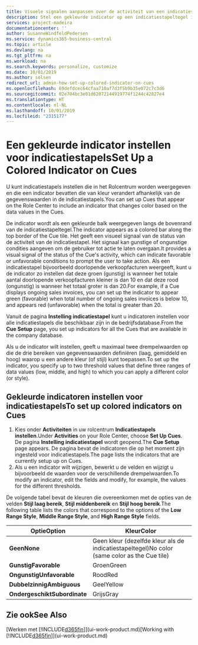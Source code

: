 ```yaml
---
title: Visuele signalen aanpassen over de activiteit van een indicatiestapel | Microsoft Docs
description: Stel een gekleurde indicator op een indicatiestapeltegel in om een aangepast visueel signaal van de activiteit van de indicatiestapel te bieden.
services: project-madeira
documentationcenter: ''
author: SusanneWindfeldPedersen
ms.service: dynamics365-business-central
ms.topic: article
ms.devlang: na
ms.tgt_pltfrm: na
ms.workload: na
ms.search.keywords: personalize, customize
ms.date: 10/01/2019
ms.author: solsen
redirect_url: admin-how-set-up-colored-indicator-on-cues
ms.openlocfilehash: 69defdcec64cfaa710af7d3f5b9b35e072c7c3d6
ms.sourcegitcommit: 02e704bc3e01d62072144919774f1244c42827e4
ms.translationtype: HT
ms.contentlocale: nl-NL
ms.lasthandoff: 10/01/2019
ms.locfileid: "2315177"
---
```

# <a name="set-up-a-colored-indicator-on-cues"></a><span data-ttu-id="a2683-103">Een gekleurde indicator instellen voor indicatiestapels</span><span class="sxs-lookup"><span data-stu-id="a2683-103">Set Up a Colored Indicator on Cues</span></span>
<span data-ttu-id="a2683-104">U kunt indicatiestapels instellen die in het Rolcentrum worden weergegeven en die een indicator bevatten die van kleur verandert afhankelijk van de gegevenswaarden in de indicatiestapels.</span><span class="sxs-lookup"><span data-stu-id="a2683-104">You can set up Cues that appear on the Role Center to include an indicator that changes color based on the data values in the Cues.</span></span>

<span data-ttu-id="a2683-105">De indicator wordt als een gekleurde balk weergegeven langs de bovenrand van de indicatiestapeltegel.</span><span class="sxs-lookup"><span data-stu-id="a2683-105">The indicator appears as a colored bar along the top border of the Cue tile.</span></span> <span data-ttu-id="a2683-106">Het geeft een visueel signaal van de status van de activiteit van de indicatiestapel. Het signaal kan gunstige of ongunstige condities aangeven om de gebruiker tot actie te laten overgaan.</span><span class="sxs-lookup"><span data-stu-id="a2683-106">It provides a visual signal of the status of the Cue's activity, which can indicate favorable or unfavorable conditions to prompt the user to take action.</span></span> <span data-ttu-id="a2683-107">Als een indicatiestapel bijvoorbeeld doorlopende verkoopfacturen weergeeft, kunt u de indicator zo instellen dat deze groen (gunstig) is wanneer het totale aantal doorlopende verkoopfacturen kleiner is dan 10 en dat deze rood (ongunstig) is wanneer het totaal groter is dan 20.</span><span class="sxs-lookup"><span data-stu-id="a2683-107">For example, if a Cue displays ongoing sales invoices, you can set up the indicator to appear green (favorable) when total number of ongoing sales invoices is below 10, and appears red (unfavorable) when the total is greater than 20.</span></span>

<span data-ttu-id="a2683-108">Vanuit de pagina **Instelling indicatiestapel** kunt u indicatoren instellen voor alle indicatiestapels die beschikbaar zijn in de bedrijfsdatabase.</span><span class="sxs-lookup"><span data-stu-id="a2683-108">From the **Cue Setup** page, you set up indicators for all the Cues that are available in the company database.</span></span>

<span data-ttu-id="a2683-109">Als u de indicator wilt instellen, geeft u maximaal twee drempelwaarden op die de drie bereiken van gegevenswaarden definiëren (laag, gemiddeld en hoog) waarop u een andere kleur (of stijl) kunt toepassen.</span><span class="sxs-lookup"><span data-stu-id="a2683-109">To set up the indicator, you specify up to two threshold values that define three ranges of data values (low, middle, and high) to which you can apply a different color (or style).</span></span>

## <a name="to-set-up-colored-indicators-on-cues"></a><span data-ttu-id="a2683-110">Gekleurde indicatoren instellen voor indicatiestapels</span><span class="sxs-lookup"><span data-stu-id="a2683-110">To set up colored indicators on Cues</span></span>
1. <span data-ttu-id="a2683-111">Kies onder **Activiteiten** in uw rolcentrum **Indicatiestapels instellen**.</span><span class="sxs-lookup"><span data-stu-id="a2683-111">Under **Activities** on your Role Center, choose **Set Up Cues**.</span></span>  
   <span data-ttu-id="a2683-112">De pagina **Instelling indicatiestapel** wordt geopend.</span><span class="sxs-lookup"><span data-stu-id="a2683-112">The **Cue Setup** page appears.</span></span> <span data-ttu-id="a2683-113">De pagina bevat de indicatoren die op het moment zijn ingesteld voor indicatiestapels.</span><span class="sxs-lookup"><span data-stu-id="a2683-113">The page lists the indicators that are currently setup up on Cues.</span></span>
2. <span data-ttu-id="a2683-114">Als u een indicator wilt wijzigen, bewerkt u de velden en wijzigt u bijvoorbeeld de waarden voor de verschillende drempelwaarden.</span><span class="sxs-lookup"><span data-stu-id="a2683-114">To modify an indicator, edit the fields and modify, for example, the values for the different thresholds.</span></span>  

<span data-ttu-id="a2683-115">De volgende tabel bevat de kleuren die overeenkomen met de opties van de velden **Stijl laag bereik**, **Stijl middenbereik** en **Stijl hoog bereik**.</span><span class="sxs-lookup"><span data-stu-id="a2683-115">The following table lists the colors that correspond to the options of the **Low Range Style**, **Middle Range Style**, and **High Range Style** fields.</span></span>

| <span data-ttu-id="a2683-116">Optie</span><span class="sxs-lookup"><span data-stu-id="a2683-116">Option</span></span> | <span data-ttu-id="a2683-117">Kleur</span><span class="sxs-lookup"><span data-stu-id="a2683-117">Color</span></span> |
| --- | --- |
| <span data-ttu-id="a2683-118">**Geen**</span><span class="sxs-lookup"><span data-stu-id="a2683-118">**None**</span></span> |<span data-ttu-id="a2683-119">Geen kleur (dezelfde kleur als de indicatiestapeltegel)</span><span class="sxs-lookup"><span data-stu-id="a2683-119">No color (same color as the Cue tile)</span></span>|
| <span data-ttu-id="a2683-120">**Gunstig**</span><span class="sxs-lookup"><span data-stu-id="a2683-120">**Favorable**</span></span> |<span data-ttu-id="a2683-121">Groen</span><span class="sxs-lookup"><span data-stu-id="a2683-121">Green</span></span> |
| <span data-ttu-id="a2683-122">**Ongunstig**</span><span class="sxs-lookup"><span data-stu-id="a2683-122">**Unfavorable**</span></span> |<span data-ttu-id="a2683-123">Rood</span><span class="sxs-lookup"><span data-stu-id="a2683-123">Red</span></span> |
| <span data-ttu-id="a2683-124">**Dubbelzinnig**</span><span class="sxs-lookup"><span data-stu-id="a2683-124">**Ambiguous**</span></span> |<span data-ttu-id="a2683-125">Geel</span><span class="sxs-lookup"><span data-stu-id="a2683-125">Yellow</span></span> |
| <span data-ttu-id="a2683-126">**Ondergeschikt**</span><span class="sxs-lookup"><span data-stu-id="a2683-126">**Subordinate**</span></span> |<span data-ttu-id="a2683-127">Grijs</span><span class="sxs-lookup"><span data-stu-id="a2683-127">Gray</span></span> |

## <a name="see-also"></a><span data-ttu-id="a2683-128">Zie ook</span><span class="sxs-lookup"><span data-stu-id="a2683-128">See Also</span></span>
<span data-ttu-id="a2683-129">[Werken met [!INCLUDE[d365fin](includes/d365fin_md.md)]](ui-work-product.md)</span><span class="sxs-lookup"><span data-stu-id="a2683-129">[Working with [!INCLUDE[d365fin](includes/d365fin_md.md)]](ui-work-product.md)</span></span>
